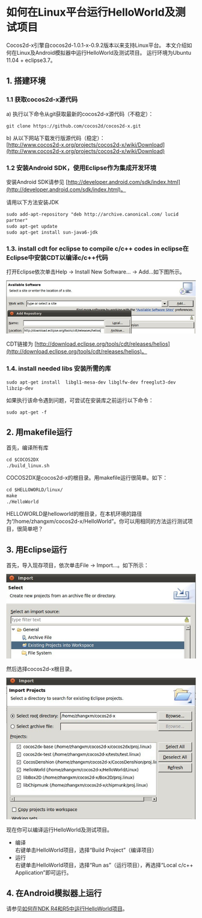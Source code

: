 # 如何在Linux平台运行HelloWorld及测试项目

Cocos2d-x引擎自cocos2d-1.0.1-x-0.9.2版本以来支持Linux平台。
本文介绍如何在Linux及Android模拟器中运行HelloWorld及测试项目。
运行环境为Ubuntu 11.04 + eclipse3.7。

## 1. 搭建环境
### 1.1 获取cocos2d-x源代码
a) 执行以下命令从git获取最新的cocos2d-x源代码（不稳定）：

```
git clone https://github.com/cocos2d/cocos2d-x.git
```

b) 从以下网站下载发行版源代码（稳定）：     
[http://www.cocos2d-x.org/projects/cocos2d-x/wiki/Download](http://www.cocos2d-x.org/projects/cocos2d-x/wiki/Download)

### 1.2 安装Android SDK，使用Eclipse作为集成开发环境

安装Android SDK请参见 [http://developer.android.com/sdk/index.html](http://developer.android.com/sdk/index.html)。

请用以下方法安装JDK

```
sudo add-apt-repository "deb http://archive.canonical.com/ lucid partner" 
sudo apt-get update
sudo apt-get install sun-java6-jdk
```

### 1.3. install cdt for eclipse to compile c/c++ codes in eclipse在Eclipse中安装CDT以编译c/c++代码

打开Eclipse依次单击Help -> Install New Software... -> Add...如下图所示。

![](./res/install_cdt.jpg)

CDT链接为 [http://download.eclipse.org/tools/cdt/releases/helios](http://download.eclipse.org/tools/cdt/releases/helios)。
### 1.4. install needed libs 安装所需的库
```
sudo apt-get install  libgl1-mesa-dev libglfw-dev freeglut3-dev libzip-dev
```

如果执行该命令遇到问题，可尝试在安装库之前运行以下命令：    
```
sudo apt-get -f
```
## 2. 用makefile运行
首先，编译所有库    
```
cd $COCOS2DX
./build_linux.sh
```

COCOS2DX是cocos2d-x的根目录。用makefile运行很简单。如下：      
```
cd $HELLOWORLD/linux/
make
./HelloWorld
```

HELLOWORLD是helloworld的根目录，在本机环境的路径为“/home/zhangxm/cocos2d-x/HelloWorld”。你可以用相同的方法运行测试项目，很简单吧？

## 3. 用Eclipse运行

首先，导入现存项目，依次单击File -> Import...。如下所示：

![](./res/import_project.jpg)

然后选择cocos2d-x根目录。

![](./res/select_project.jpg)

现在你可以编译运行HelloWorld及测试项目。

- 编译    
右键单击HelloWorld项目，选择“Build Project”（编译项目）
- 运行      
右键单击HelloWorld项目，选择“Run as”（运行项目），再选择“Local c/c++ Application”即可运行。

## 4. 在Android模拟器上运行

请参见[如何在NDK R4和R5中运行HelloWorld项目](http://)。